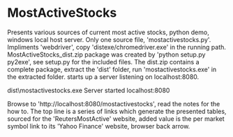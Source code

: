 # MostActiveStocks
Presents various sources of current most active stocks, python demo, windows local host server.
Only one source file, 'mostactivestocks.py'.
Impliments 'webdriver', copy 'distexe/chromedriver.exe' in the running path.
MostActiveStocks_dist.zip package was created by 'python setup.py py2exe',
see setup.py for the included files.
The dist.zip contains a complete package, extract the 'dist' folder, run 'mostactivestocks.exe' in the
extracted folder. starts up a server listening on localhost:8080.

dist\mostactivestocks.exe
Server started localhost:8080

Browse to 'http://localhost:8080/mostactivestocks', read the notes for the how to.
The top line is a series of links which generate the presented tables, sourced for the 'ReutersMostActive'
website, added value is the per market symbol link to its 'Yahoo Finance' website, browser back arrow.
